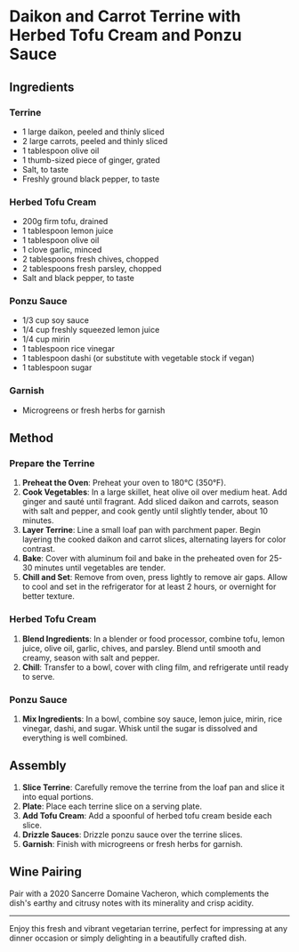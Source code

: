 # Daikon and Carrot Terrine with Herbed Tofu Cream and Ponzu Sauce

## Ingredients

### Terrine
- 1 large daikon, peeled and thinly sliced
- 2 large carrots, peeled and thinly sliced
- 1 tablespoon olive oil
- 1 thumb-sized piece of ginger, grated
- Salt, to taste
- Freshly ground black pepper, to taste

### Herbed Tofu Cream
- 200g firm tofu, drained
- 1 tablespoon lemon juice
- 1 tablespoon olive oil
- 1 clove garlic, minced
- 2 tablespoons fresh chives, chopped
- 2 tablespoons fresh parsley, chopped
- Salt and black pepper, to taste

### Ponzu Sauce
- 1/3 cup soy sauce
- 1/4 cup freshly squeezed lemon juice
- 1/4 cup mirin
- 1 tablespoon rice vinegar
- 1 tablespoon dashi (or substitute with vegetable stock if vegan)
- 1 tablespoon sugar

### Garnish
- Microgreens or fresh herbs for garnish

## Method

### Prepare the Terrine
1. **Preheat the Oven**: Preheat your oven to 180°C (350°F).
2. **Cook Vegetables**: In a large skillet, heat olive oil over medium heat. Add ginger and sauté until fragrant. Add sliced daikon and carrots, season with salt and pepper, and cook gently until slightly tender, about 10 minutes.
3. **Layer Terrine**: Line a small loaf pan with parchment paper. Begin layering the cooked daikon and carrot slices, alternating layers for color contrast.
4. **Bake**: Cover with aluminum foil and bake in the preheated oven for 25-30 minutes until vegetables are tender.
5. **Chill and Set**: Remove from oven, press lightly to remove air gaps. Allow to cool and set in the refrigerator for at least 2 hours, or overnight for better texture.

### Herbed Tofu Cream
1. **Blend Ingredients**: In a blender or food processor, combine tofu, lemon juice, olive oil, garlic, chives, and parsley. Blend until smooth and creamy, season with salt and pepper.
2. **Chill**: Transfer to a bowl, cover with cling film, and refrigerate until ready to serve.

### Ponzu Sauce
1. **Mix Ingredients**: In a bowl, combine soy sauce, lemon juice, mirin, rice vinegar, dashi, and sugar. Whisk until the sugar is dissolved and everything is well combined.

## Assembly
1. **Slice Terrine**: Carefully remove the terrine from the loaf pan and slice it into equal portions.
2. **Plate**: Place each terrine slice on a serving plate.
3. **Add Tofu Cream**: Add a spoonful of herbed tofu cream beside each slice.
4. **Drizzle Sauces**: Drizzle ponzu sauce over the terrine slices.
5. **Garnish**: Finish with microgreens or fresh herbs for garnish.

## Wine Pairing

Pair with a 2020 Sancerre Domaine Vacheron, which complements the dish's earthy and citrusy notes with its minerality and crisp acidity.

---

Enjoy this fresh and vibrant vegetarian terrine, perfect for impressing at any dinner occasion or simply delighting in a beautifully crafted dish.